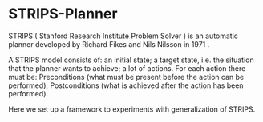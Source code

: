 # STRIPS-Planner
STRIPS ( Stanford Research Institute Problem Solver ) is an automatic planner developed by Richard Fikes and Nils Nilsson in 1971 .

A STRIPS model consists of:
an initial state;
a target state, i.e. the situation that the planner wants to achieve;
a lot of actions. For each action there must be:
Preconditions (what must be present before the action can be performed);
Postconditions (what is achieved after the action has been performed).

Here we set up a framework to experiments with generalization of STRIPS.

